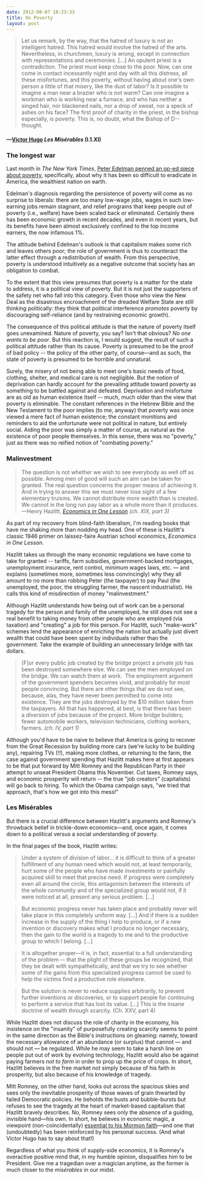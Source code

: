 ```yaml
---
date: 2012-08-07 18:23:33
title: On Poverty
layout: post
---
```


> Let us remark, by the way, that the hatred of luxury is not an intelligent hatred. This hatred would involve the hatred of the arts. Nevertheless, in churchmen, luxury is wrong, except in connection with representations and ceremonies. [...] An opulent priest is a contradiction. The priest must keep close to the poor. Now, can one come in contact incessantly night and day with all this distress, all these misfortunes, and this poverty, without having about one's own person a little of that misery, like the dust of labor? Is it possible to imagine a man near a brazier who is not warm? Can one imagine a workman who is working near a furnace, and who has neither a singed hair, nor blackened nails, nor a drop of sweat, nor a speck of ashes on his face? The first proof of charity in the priest, in the bishop especially, is poverty. This is, no doubt, what the Bishop of D-- thought. 
#### —[Victor Hugo](http://www.amazon.com/Mis%C3%A9rables-Unabridged-Historical-Biography-ebook/dp/B008KFOFHG) _Les Misérables_ (I.1.XI)

### The longest war
Last month in _The New York Times_, [Peter Edelman penned an op-ed piece about poverty](http://www.nytimes.com/2012/07/29/opinion/sunday/why-cant-we-end-poverty-in-america.html), specifically, about why it has been so difficult to eradicate in America, the wealthiest nation on earth.

Edelman's diagnosis regarding the persistence of poverty will come as no surprise to liberals: there are too many low-wage jobs, wages in such low-earning jobs remain stagnant, and relief programs that keep people out of poverty (i.e., welfare) have been scaled back or eliminated. Certainly there has been economic growth in recent decades, and even in recent years, but its benefits have been almost exclusively confined to the top income earners, the now infamous 1%.

The attitude behind Edelman's outlook is that capitalism makes some rich and leaves others poor; the role of government is thus to counteract the latter effect through a redistribution of wealth. From this perspective, poverty is understood intuitively as a negative outcome that society has an obligation to combat.

To the extent that this view presumes that poverty is a matter for the state to address, it is a political view of poverty. But it is not just the supporters of the safety net who fall into this category. Even those who view the New Deal as the disastrous encroachment of the dreaded Welfare State are still thinking politically: they think that political interference _promotes_ poverty by discouraging self-reliance (and by restraining economic growth).

The consequence of this political attitude is that the nature of poverty itself goes unexamined. Nature of poverty, you say? Isn't that obvious? _No one wants to be poor_. But this reaction is, I would suggest, the result of such a political attitude rather than its cause. Poverty is presumed to be the proof of bad policy -- the policy of the other party, of course—and as such, the state of poverty is presumed to be horrible and unnatural.

Surely, the misery of not being able to meet one's basic needs of food, clothing, shelter, and medical care is not negligible. But the notion of deprivation can hardly account for the prevailing attitude toward poverty as something to be battled against and defeated. Deprivation and misfortune are as old as human existence itself -- much, much older than the view that poverty is eliminable. The constant references in the Hebrew Bible and the New Testament to the poor implies (to me, anyway) that poverty was once viewed a mere fact of human existence; the constant monitions and reminders to aid the unfortunate were not political in nature, but entirely social. Aiding the poor was simply a matter of course, as natural as the existence of poor people themselves. In this sense, there was no "poverty," just as there was no reified notion of "combating poverty."

### Malinvestment
> The question is not whether we wish to see everybody as well off as possible. Among men of good will such an aim can be taken for granted. The real question concerns the proper means of achieving it. And in trying to answer this we must never lose sight of a few elementary truisms. We cannot distribute more wealth than is created. We cannot in the long run pay labor as a whole more than it produces. —Henry Hazlitt, [_Economics in One Lesson_](http://www.amazon.com/Economics-One-Lesson-Shortest-Understand/dp/0517548232) _(ch. XIX, part 3)_

As part of my recovery from blind-faith liberalism, I'm reading books that have me shaking more than nodding my head. One of these is Hazlitt's classic 1946 primer on laissez-faire Austrian school economics, _Economics in One Lesson_.

Hazlitt takes us through the many economic regulations we have come to take for granted -- tariffs, farm subsidies, government-backed mortgages, unemployment insurance, rent control, minimum wages laws, etc. — and explains (sometimes more, sometimes less convincingly) why they all amount to no more than robbing Peter (the taxpayer) to pay Paul (the unemployed, the poor, the struggling farmer, the nascent industrialist). He calls this kind of misdirection of money "malinvestment."

Although Hazlitt understands how being out of work can be a personal tragedy for the person and family of the unemployed, he still does not see a real benefit to taking money from other people who are employed (via taxation) and "creating" a job for this person. For Hazlitt, such "make-work" schemes lend the appearance of enriching the nation but actually just divert wealth that could have been spent by individuals rather than the government. Take the example of building an unnecessary bridge with tax dollars.

> [F]or every public job created by the bridge project a private job has been destroyed somewhere else. We can see the men employed on the bridge. We can watch them at work.  The employment argument of the government spenders becomes vivid, and probably for most people convincing. But there are other things that we do not see, because, alas, they have never been permitted to come into existence. They are the jobs destroyed by the $10 million taken from the taxpayers. All that has happened, at best, is that there has been a _diversion_ of jobs because of the project. More bridge builders; fewer automobile workers, television technicians, clothing workers, farmers. _(ch. IV, part 1)_

Although you'd have to be naive to believe that America is going to recover from the Great Recession by building more cars (we're lucky to be building any), repairing TVs (!!), making more clothes, or returning to the farm, the case against government spending that Hazlitt makes here at first appears to be that put forward by Mitt Romney and the Republican Party in their attempt to unseat President Obama this November. Cut taxes, Romney says, and economic prosperity will return -- the true "job creators" (capitalists) will go back to hiring. To which the Obama campaign says, "we tried that approach, that's how we got into this mess!"

### Les Misérables
But there is a crucial difference between Hazlitt's arguments and Romney's throwback belief in trickle-down economics—and, once again, it comes down to a political versus a social understanding of poverty.

In the final pages of the book, Hazlitt writes:

> Under a system of division of labor... it is difficult to think of a greater fulfillment of any human need which would not, at least temporarily, hurt some of the people who have made investments or painfully acquired skill to meet that precise need. If progress were completely even all around the circle, this antagonism between the interests of the whole community and of the specialized group would not, if it were noticed at all, present any serious problem. [...]

> But economic progress never has taken place and probably never will take place in this completely uniform way. [...] And if there is a sudden increase in the supply of the thing I help to produce, or if a new invention or discovery makes what I produce no longer necessary, then the gain to the world is a tragedy to me and to the productive group to which I belong. [...]

> It is altogether proper—it is, in fact, essential to a full understanding of the problem -- that the plight of these groups be recognized, that they be dealt with sympathetically, and that we try to see whether some of the gains from this specialized progress cannot be used to help the victims find a productive role elsewhere.

> But the solution is never to reduce supplies arbitrarily, to prevent further inventions or discoveries, or to support people for continuing to perform a service that has lost its value. [...] This is the insane doctrine of wealth through scarcity. (Ch. XXV, part 4)

While Hazlitt does not discuss the role of charity in the economy, his insistence on the "insanity" of purposefully creating scarcity seems to point in the same direction as the Bible's instructions on gleaning: namely, toward the necessary allowance of an abundance (or surplus) that cannot — and should not — be regulated. While he may seem to take a harsh line on people put out of work by evolving technology, Hazlitt would also be against paying farmers _not to farm_ in order to prop up the price of crops. In short, Hazlitt believes in the free market not simply because of his faith in prosperity, but also because of his knowledge of tragedy.

Mitt Romney, on the other hand, looks out across the spacious skies and sees only the inevitable prosperity of those waves of grain thwarted by failed Democratic policies. He beholds the busts and bubble-bursts but refuses to see the tragedy at the heart of market-based capitalism that Hazlitt bravely describes. No, Romney sees only the absence of a guiding, invisible hand—his own. In short, he believes in economic magic, a viewpoint (non-coincidentally) [essential to his Mormon faith](http://harpers.org/archive/2011/10/0083637)—and one that (undoubtedly) has been reinforced by his personal success. (And what Victor Hugo has to say about that!)

Regardless of what you think of supply-side economics, it is Romney's overactive positive mind that, in my humble opinion, disqualifies him to be President. Give me a tragedian over a magician anytime, as the former is much closer to the _misérables_ in our midst.
